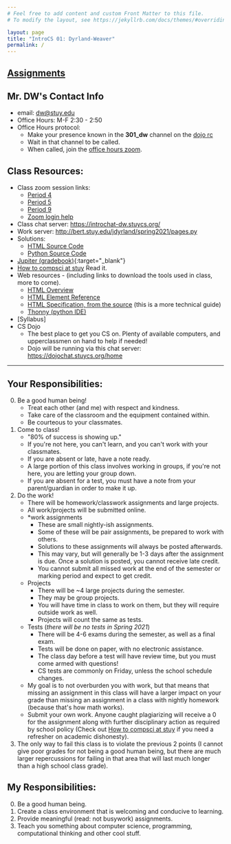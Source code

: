 ```yaml
---
# Feel free to add content and custom Front Matter to this file.
# To modify the layout, see https://jekyllrb.com/docs/themes/#overriding-theme-defaults

layout: page
title: "IntroCS 01: Dyrland-Weaver"
permalink: /
---
```


## [Assignments](assignments)

## Mr. DW's Contact Info
 * email: dw@stuy.edu
 * Office Hours: M-F 2:30 - 2:50
 * Office Hours protocol:
   - Make your presence known in the __301\_dw__ channel on the [dojo rc](https://dojochat.stuycs.org/home)
   - Wait in that channel to be called.
   - When called, join the [office hours zoom](https://us02web.zoom.us/j/87018660359?pwd=cWdva2cvdDYzdnRhb3RnemgvV1QvQT09).

## Class Resources:
  * Class zoom session links:
    * [Period 4](https://us02web.zoom.us/j/89614934876?pwd=Sy8vR0VJcStlZXhzYXZobW91aCtDQT09)
    * [Period 5](https://us02web.zoom.us/j/86186870253?pwd=azZaRnRXZGxYVnNndGdMZTJIUXpIdz09)
    * [Period 9](https://us02web.zoom.us/j/86574365681?pwd=eVVsMXJ1Mno1a3dqUkMxd2x4aWNkQT09)
    * [Zoom login help](http://www.davidmholmes.net/Stuy/common/joinZoomSession/steps.html)
  * Class chat server: <https://introchat-dw.stuycs.org/>
  * Work server: <http://bert.stuy.edu/jdyrland/spring2021/pages.py>
  * Solutions:
    * [HTML Source Code](https://github.com/mks22-dw/html)
    * [Python Source Code](https://github.com/mks22-dw/python)
  * [Jupiter (gradebook)](https://login.jupitered.com/login/){:target="_blank"}
  * [How to compsci at stuy](https://docs.google.com/document/u/1/d/1I93Pegu_PfTj9s6BXwE98GuBcRIFp3l1yimw5YTRAWw/pub#h.h3rzevnp1gi7) Read it.
  * Web resources - (including links to download the tools used in class, more to come).
    - [HTML Overview](https://developer.mozilla.org/en-US/docs/Learn/HTML/Introduction_to_HTML/Getting_started)
    - [HTML Element Reference](https://developer.mozilla.org/en-US/docs/Web/HTML/Element)
    - [HTML Specification, from the source](https://html.spec.whatwg.org/multipage/#toc-semantics) (this is a more technical guide)
    * [Thonny (python IDE)](https://thonny.org)
  * [Syllabus]
  * CS Dojo
      * The best place to get you CS on. Plenty of available computers, and upperclassmen on hand to help if needed!
      * Dojo will be running via this chat server: <https://dojochat.stuycs.org/home>

---

## Your Responsibilities:
  0. Be a good human being!
      * Treat each other (and me) with respect and kindness.
      * Take care of the classroom and the equipment contained within.
      * Be courteous to your classmates.
  1. Come to class!
      * "80% of success is showing up."
      * If you're not here, you can't learn, and you can't work with your classmates.
      * If you are absent or late, have a note ready.
      * A large portion of this class involves working in groups, if you're not here, you are letting your group down.
      * If you are absent for a test, you must have a note from your parent/guardian in order to make it up.
  2. Do the work!
      * There will be homework/classwork assignments and large projects.
      * All work/projects will be submitted online.
      * *work assignments
        * These are small nightly-ish assignments.
        * Some of these will be pair assignments, be prepared to work with others.
        * Solutions to these assignments will always be posted afterwards.
        * This may vary, but will generally be 1-3 days after the assignment is due. Once a solution is posted, you cannot receive late credit.
        * You cannot submit all missed work at the end of the semester or marking period and expect to get credit.
      * Projects
        * There will be ~4 large projects during the semester.
        * They may be group projects.
        * You will have time in class to work on them, but they will require outside work as well.
        * Projects will count the same as tests.
      * Tests (_there will be no tests in Spring 2021_)
        * There will be 4-6 exams during the semester, as well as a final exam.
        * Tests will be done on paper, with no electronic assistance.
        * The class day before a test will have review time, but you must come armed with questions!
        * CS tests are commonly on Friday, unless the school schedule changes.
      * My goal is to not overburden you with work, but that means that missing an assignment in this class will have a larger impact on your grade than missing an assignment in a class with nightly homework (because that's how math works).
      * Submit your own work. Anyone caught plagiarizing will receive a 0 for the assignment along with further disciplinary action as required by school policy (Check out [How to compsci at stuy](https://docs.google.com/document/u/1/d/1I93Pegu_PfTj9s6BXwE98GuBcRIFp3l1yimw5YTRAWw/pub#h.h3rzevnp1gi7) if you need a refresher on academic dishonesty).
  3. The only way to fail this class is to violate the previous 2 points (I cannot give poor grades for not being a good human being, but there are much larger repercussions for failing in that area that will last much longer than a high school class grade).

## My Responsibilities:
  0. Be a good human being.
  1. Create a class environment that is welcoming and conducive to learning.
  2. Provide meaningful (read: not busywork) assignments.
  3. Teach you something about computer science, programming, computational thinking and other cool stuff.
